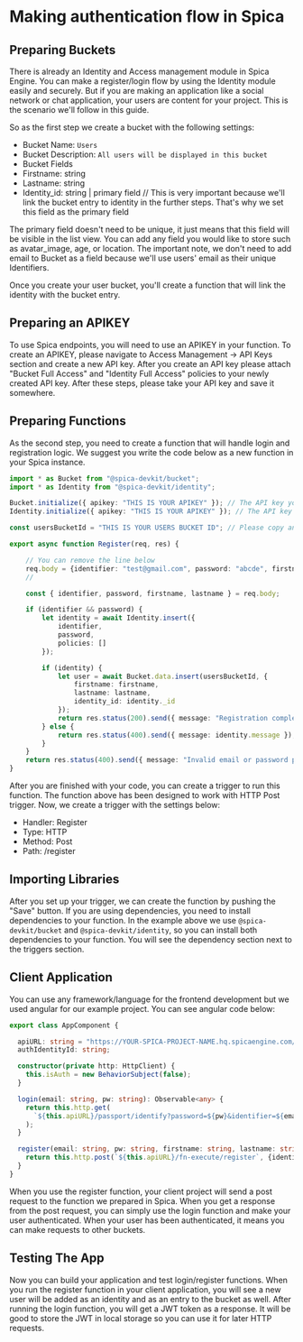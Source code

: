 # Making authentication flow in Spica

## Preparing Buckets

There is already an Identity and Access management module in Spica Engine. You can make a register/login flow by using the Identity module easily and securely. But if you are making an application like a social network or chat application, your users are content for your project. This is the scenario we'll follow in this guide.

So as the first step we create a bucket with the following settings:

- Bucket Name: `Users`
- Bucket Description: `All users will be displayed in this bucket`
- Bucket Fields
 - Firstname: string
 - Lastname: string
 - Identity_id: string | primary field // This is very important because we'll link the bucket entry to identity in the further steps. That's why we set this field as the primary field

The primary field doesn't need to be unique, it just means that this field will be visible in the list view. You can add any field you would like to store such as avatar_image, age, or location. The important note, we don't need to add email to Bucket as a field because we'll use users' email as their unique Identifiers.

Once you create your user bucket, you'll create a function that will link the identity with the bucket entry.

## Preparing an APIKEY

To use Spica endpoints, you will need to use an APIKEY in your function. To create an APIKEY, please navigate to Access Management -> API Keys section and create a new API key. After you create an API key please attach "Bucket Full Access" and "Identity Full Access" policies to your newly created API key. After these steps, please take your API key and save it somewhere.

## Preparing Functions

As the second step, you need to create a function that will handle login and registration logic. We suggest you write the code below as a new function in your Spica instance.

```typescript
import * as Bucket from "@spica-devkit/bucket";
import * as Identity from "@spica-devkit/identity";

Bucket.initialize({ apikey: "THIS IS YOUR APIKEY" }); // The API key you created one step before
Identity.initialize({ apikey: "THIS IS YOUR APIKEY" }); // The API key you created one step before

const usersBucketId = "THIS IS YOUR USERS BUCKET ID"; // Please copy and paste your users bucket ID here. You can see the Bucket ID under the Bucket name.

export async function Register(req, res) {

    // You can remove the line below
    req.body = {identifier: "test@gmail.com", password: "abcde", firstname: "Lorem", lastname: "Ipsum"};
    //

    const { identifier, password, firstname, lastname } = req.body;

    if (identifier && password) {
        let identity = await Identity.insert({
            identifier,
            password,
            policies: []
        });

        if (identity) {
            let user = await Bucket.data.insert(usersBucketId, {
                firstname: firstname,
                lastname: lastname,
                identity_id: identity._id
            });
            return res.status(200).send({ message: "Registration completed"});
        } else {
            return res.status(400).send({ message: identity.message });
        }
    }
    return res.status(400).send({ message: "Invalid email or password provided" });
}
```

After you are finished with your code, you can create a trigger to run this function. The function above has been designed to work with HTTP Post trigger. Now, we create a trigger with the settings below:

 - Handler: Register
 - Type: HTTP
 - Method: Post
 - Path: /register

## Importing Libraries

After you set up your trigger, we can create the function by pushing the "Save" button. If you are using dependencies, you need to install dependencies to your function. In the example above we use `@spica-devkit/bucket` and `@spica-devkit/identity`, so you can install both dependencies to your function. You will see the dependency section next to the triggers section. 


## Client Application

You can use any framework/language for the frontend development but we used angular for our example project. You can see angular code below:

```typescript
export class AppComponent {

  apiURL: string = "https://YOUR-SPICA-PROJECT-NAME.hq.spicaengine.com/api";
  authIdentityId: string;

  constructor(private http: HttpClient) {
    this.isAuth = new BehaviorSubject(false);
  }

  login(email: string, pw: string): Observable<any> {
    return this.http.get(
      `${this.apiURL}/passport/identify?password=${pw}&identifier=${email}`
    );
  }

  register(email: string, pw: string, firstname: string, lastname: string) {
    return this.http.post(`${this.apiURL}/fn-execute/register`, {identifier: email, password: pw, firstname: firstname, lastname: lastname});
  }
}
```

When you use the register function, your client project will send a post request to the function we prepared in Spica. When you get a response from the post request, you can simply use the login function and make your user authenticated. When your user has been authenticated, it means you can make requests to other buckets.

## Testing The App

Now you can build your application and test login/register functions. When you run the register function in your client application, you will see a new user will be added as an identity and as an entry to the bucket as well. After running the login function, you will get a JWT token as a response. It will be good to store the JWT in local storage so you can use it for later HTTP requests.

